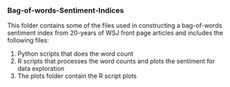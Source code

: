 ### Bag-of-words-Sentiment-Indices

This folder contains some of the files used in constructing a bag-of-words sentiment index from 20-years of WSJ front page articles and includes the following files:

1. Python scripts that does the word count
2. R scripts that processes the word counts and plots the sentiment for data exploration
3. The plots folder contain the R script plots
